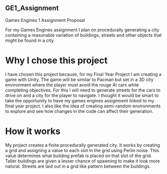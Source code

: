 ## GE1_Assignment
Games Engines 1 Assignment Proposal

For my Games Engines assignment I plan on procedurally generating a city containing a reasonable variation of buildings, streets and other objects that might be found in a city. 


# Why I chose this project
I have chosen this project because, for my Final Year Project I am creating a game with Unity. The game will be similar to Pacman but set in a 3D city environment where the player must avoid the rouge AI cars while completing objectives. For this I will need to generate streets for the cars to drive on and a city for the player to navigate. I thought it would be smart to take the opportunity to have my games engines assignment linked to my final year project. I also like the idea of creating semi-random environments to explore and see how changes in the code can affect their generation.


# How it works
My project creates a finite procedurally generated city. It works by creating a grid and assigning a value to each slot in the grid using Perlin noise. This value determines what building prefab is placed on that slot of the grid. Taller buildings are given a lesser chance of spawning to make it look more natural. Streets are laid out in a grid like pattern between the buildings.
